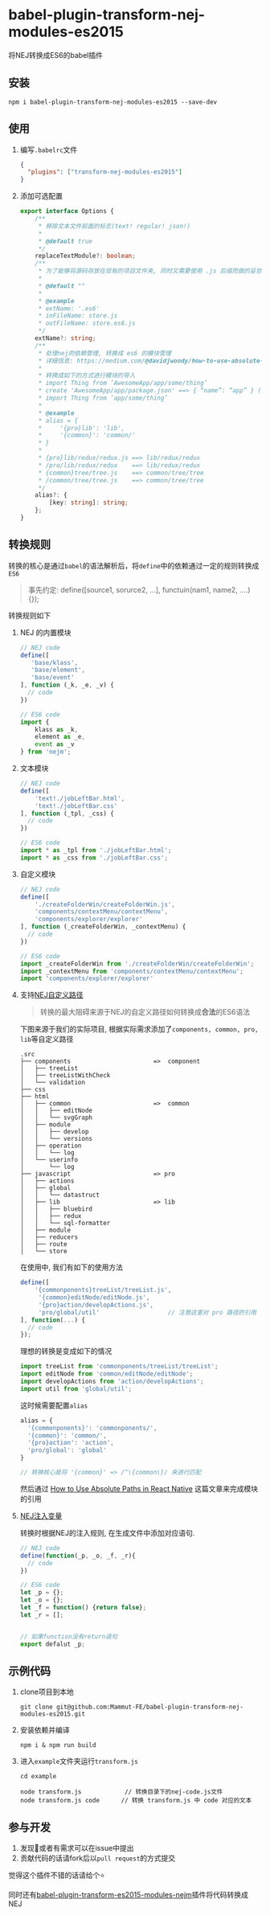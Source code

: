 # babel-plugin-transform-nej-modules-es2015

将NEJ转换成ES6的babel插件



## 安装

```
npm i babel-plugin-transform-nej-modules-es2015 --save-dev
```



## 使用

1. 编写`.babelrc`文件

   ```json
   {
     "plugins": ["transform-nej-modules-es2015"]
   }
   ```

2. 添加可选配置

   ```typescript
   export interface Options {
       /**
        * 移除文本文件前面的标志(text! regular! json!)
        *
        * @default true
        */
       replaceTextModule?: boolean;
       /**
        * 为了能够将源码存放在现有的项目文件夹, 同时又需要使用 .js 后缀而做的妥协
        *
        * @default ""
        *
        * @example
        * extName: '.es6'
        * inFileName: store.js
        * outFileName: store.es6.js
        */
       extName?: string;
       /**
        * 处理nej的依赖管理, 转换成 es6 的模块管理
        * 详细信息: https://medium.com/@davidjwoody/how-to-use-absolute-paths-in-react-native-6b06ae3f65d1
        *
        * 转换成如下的方式进行模块的导入
        * import Thing from ‘AwesomeApp/app/some/thing’
        * create 'AwesomeApp/app/package.json' ==> { “name”: “app” } (注意name的值需要和文件夹的名称相同)
        * import Thing from ‘app/some/thing’
        *
        * @example
        * alias = {
        *     '{pro}lib': 'lib',
        *     '{common}': 'common/'
        * }
        *
        * {pro}lib/redux/redux.js ==> lib/redux/redux
        * /pro/lib/redux/redux    ==> lib/redux/redux
        * {common}tree/tree.js    ==> common/tree/tree
        * /common/tree/tree.js    ==> common/tree/tree
        */
       alias?: {
           [key: string]: string;
       };
   }
   ```



## 转换规则

转换的核心是通过`babel`的语法解析后，将`define`中的依赖通过一定的规则转换成`ES6`

>事先约定: define([source1, sorurce2, …], functuin(nam1, name2, ….) {});

转换规则如下

1. NEJ 的内置模块

   ```javascript
   // NEJ code
   define([
      'base/klass',
      'base/element',
      'base/event'
   ], function (_k, _e, _v) {
     // code
   })

   // ES6 code
   import {
       klass as _k,
       element as _e,
       event as _v
   } from 'nejm';
   ```

2. 文本模块

   ```javascript
   // NEJ code
   define([
       'text!./jobLeftBar.html',
       'text!./jobLeftBar.css'
   ], function (_tpl, _css) {
     // code
   })

   // ES6 code
   import * as _tpl from './jobLeftBar.html';
   import * as _css from './jobLeftBar.css';
   ```

3. 自定义模块

   ```javascript
   // NEJ code
   define([
       './createFolderWin/createFolderWin.js',
       'components/contextMenu/contextMenu',
       'components/explorer/explorer'
   ], function (_createFolderWin, _contextMenu) {
     // code
   })

   // ES6 code
   import _createFolderWin from './createFolderWin/createFolderWin';
   import _contextMenu from 'components/contextMenu/contextMenu';
   import 'components/explorer/explorer'
   ```

4. 支持[NEJ自定义路径](https://github.com/genify/nej/blob/master/doc/DEPENDENCY.md#自定义路径)

   > 转换的最大阻碍来源于NEJ的自定义路径如何转换成**合法**的ES6语法

   下图来源于我们的实际项目, 根据实际需求添加了`components, common, pro, lib`等自定义路径

   ```
   .src
   ├── components    					=>  component
   │   ├── treeList
   │   ├── treeListWithCheck
   │   └── validation
   ├── css
   ├── html
   │   ├── common						=>  common
   │   │   ├── editNode
   │   │   └── svgGraph
   │   ├── module
   │   │   ├── develop
   │   │   └── versions
   │   ├── operation
   │   │   └── log
   │   └── userinfo
   │       └── log
   ├── javascript						=> pro
   │   ├── actions
   │   ├── global
   │   │   └── datastruct
   │   ├── lib							=> lib
   │   │   ├── bluebird
   │   │   ├── redux
   │   │   └── sql-formatter
   │   ├── module
   │   ├── reducers
   │   ├── route
   │   └── store

   ```

   在使用中, 我们有如下的使用方法

   ```javascript
   define([
       '{commonponents}treeList/treeList.js',
     	'{common}editNode/editNode.js',
     	'{pro}action/developActions.js',
     	'pro/global/util'					// 注意这里对 pro 路径的引用
   ], function(...) {
     // code
   });
   ```

   理想的转换是变成如下的情况

   ```javascript
   import treeList from 'commonponents/treeList/treeList';
   import editNode from 'common/editNode/editNode';
   import developActions from 'action/developActions';
   import util from 'global/util';
   ```

   这时候需要配置`alias`

   ```javascript
   alias = {
     '{commonponents}': 'commonponents/',
     '{common}': 'common/',
     '{pro}action': 'action',
     'pro/global': 'global'
   }

   // 转换核心是将 '{common}' => /^\{common\}/ 来进行匹配
   ```

   然后通过 [How to Use Absolute Paths in React Native](https://medium.com/@davidjwoody/how-to-use-absolute-paths-in-react-native-6b06ae3f65d1) 这篇文章来完成模块的引用

5. [NEJ注入变量](https://github.com/genify/nej/blob/master/doc/DEPENDENCY.md#define)

   转换时根据NEJ的注入规则, 在生成文件中添加对应语句.

   ```javascript
   // NEJ code
   define(function(_p, _o, _f, _r){
     // code 
   })

   // ES6 code
   let _p = {};
   let _o = {};
   let _f = function() {return false};
   let _r = [];


   // 如果function没有return语句
   export defalut _p;
   ```


## 示例代码

1. clone项目到本地

   `git clone git@github.com:Mammut-FE/babel-plugin-transform-nej-modules-es2015.git `

2. 安装依赖并编译

   `npm i & npm run build`

3. 进入`example`文件夹运行`transform.js`

   ```Shell
   cd example

   node transform.js			// 转换目录下的nej-code.js文件
   node transform.js code      // 转换 transform.js 中 code 对应的文本
   ```



## 参与开发

1. 发现:bug:或者有需求可以在issue中提出
2. 贡献代码的话请fork后以`pull request`的方式提交



觉得这个插件不错的话请给个:star:

同时还有[babel-plugin-transform-es2015-modules-nejm](https://github.com/Mammut-FE/babel-plugin-transform-es2015-modules-nejm)插件将代码转换成NEJ
